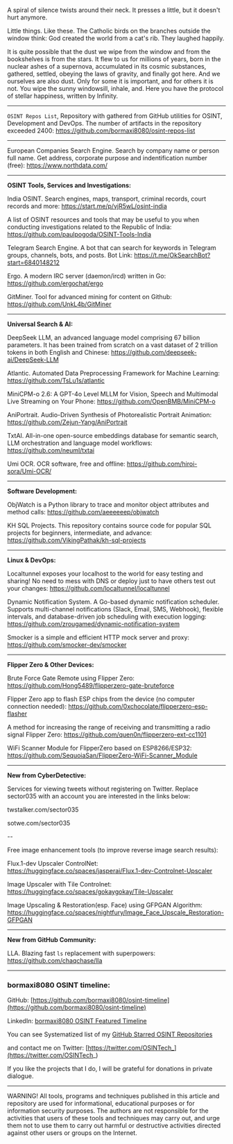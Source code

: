 
A spiral of silence twists around their neck.
It presses a little, but it doesn't hurt anymore.


Little things.
Like these.
The Catholic birds on the branches outside the window think:
God created the world from a cat's rib.
They laughed happily.


It is quite possible that the dust we wipe from the window and from the bookshelves is from the stars. It flew to us for millions of years, born in the nuclear ashes of a supernova, accumulated in its cosmic substances, gathered, settled, obeying the laws of gravity, and finally got here. And we ourselves are also dust. Only for some it is important, and for others it is not. You wipe the sunny windowsill, inhale, and. Here you have the protocol of stellar happiness, written by Infinity.

----

```OSINT Repos List```, Repository with gathered from GitHub utilities for OSINT, Development and DevOps. The number of artifacts in the repository exceeded 2400: https://github.com/bormaxi8080/osint-repos-list

----

European Companies Search Engine. Search by company name or person full name. Get address, corporate purpose and indentification number (free): https://www.northdata.com/

----

**OSINT Tools, Services and Investigations:**

India OSINT. Search engines, maps, transport, criminal records, court records and more: https://start.me/p/vjR5wL/osint-india

A list of OSINT resources and tools that may be useful to you when conducting investigations related to the Republic of India: https://github.com/paulpogoda/OSINT-Tools-India

Telegram Search Engine. A bot that can search for keywords in Telegram groups, channels, bots, and posts. Bot Link: https://t.me/OkSearchBot?start=6840148212

Ergo. A modern IRC server (daemon/ircd) written in Go: https://github.com/ergochat/ergo

GitMiner. Tool for advanced mining for content on Github: https://github.com/UnkL4b/GitMiner

----

**Universal Search & AI:**

DeepSeek LLM, an advanced language model comprising 67 billion parameters. It has been trained from scratch on a vast dataset of 2 trillion tokens in both English and Chinese: https://github.com/deepseek-ai/DeepSeek-LLM

Atlantic. Automated Data Preprocessing Framework for Machine Learning: https://github.com/TsLu1s/atlantic

MiniCPM-o 2.6: A GPT-4o Level MLLM for Vision, Speech and Multimodal Live Streaming on Your Phone: https://github.com/OpenBMB/MiniCPM-o

AniPortrait. Audio-Driven Synthesis of Photorealistic Portrait Animation: https://github.com/Zejun-Yang/AniPortrait

TxtAI. All-in-one open-source embeddings database for semantic search, LLM orchestration and language model workflows: https://github.com/neuml/txtai

Umi OCR. OCR software, free and offline: https://github.com/hiroi-sora/Umi-OCR/

---

**Software Development:**

ObjWatch is a Python library to trace and monitor object attributes and method calls: https://github.com/aeeeeeep/objwatch

KH SQL Projects. This repository contains source code for popular SQL projects for beginners, intermediate, and advance: https://github.com/VikingPathak/kh-sql-projects

----

**Linux & DevOps:**

Localtunnel exposes your localhost to the world for easy testing and sharing! No need to mess with DNS or deploy just to have others test out your changes: https://github.com/localtunnel/localtunnel

Dynamic Notification System. A Go-based dynamic notification scheduler. Supports multi-channel notifications (Slack, Email, SMS, Webhook), flexible intervals, and database-driven job scheduling with execution logging: https://github.com/zrougamed/dynamic-notification-system

Smocker is a simple and efficient HTTP mock server and proxy: https://github.com/smocker-dev/smocker

----

**Flipper Zero & Other Devices:**

Brute Force Gate Remote using Flipper Zero: https://github.com/Hong5489/flipperzero-gate-bruteforce

Flipper Zero app to flash ESP chips from the device (no computer connection needed): https://github.com/0xchocolate/flipperzero-esp-flasher

A method for increasing the range of receiving and transmitting a radio signal Flipper Zero: https://github.com/quen0n/flipperzero-ext-cc1101

WiFi Scanner Module for FlipperZero based on ESP8266/ESP32: https://github.com/SequoiaSan/FlipperZero-WiFi-Scanner_Module

----

**New from CyberDetective:**

Services for viewing tweets without registering on Twitter. Replace sector035 with an account you are interested in the links below:

twstalker.com/sector035

sotwe.com/sector035

--

Free image enhancement tools (to improve reverse image search results):

Flux.1-dev Upscaler ControlNet: https://huggingface.co/spaces/jasperai/Flux.1-dev-Controlnet-Upscaler

Image Upscaler with Tile Controlnet: https://huggingface.co/spaces/gokaygokay/Tile-Upscaler

Image Upscaling & Restoration(esp. Face) using GFPGAN Algorithm: https://huggingface.co/spaces/nightfury/Image_Face_Upscale_Restoration-GFPGAN

----

**New from GitHub Community:**

LLA. Blazing fast `ls` replacement with superpowers: https://github.com/chaqchase/lla

----
### bormaxi8080 OSINT timeline:

GitHub: [https://github.com/bormaxi8080/osint-timeline](https://github.com/bormaxi8080/osint-timeline)

LinkedIn: [bormaxi8080 OSINT Featured Timeline](https://www.linkedin.com/in/osintech/details/featured/)

You can see Systematized list of my [GitHub Starred OSINT Repositories](https://github.com/bormaxi8080/osint-repos-list)

and contact me on Twitter: [https://twitter.com/OSINTech_](https://twitter.com/OSINTech_)

If you like the projects that I do, I will be grateful for donations in private dialogue.

----

WARNING! All tools, programs and techniques published in this article and repository are used for informational, educational purposes or for information security purposes. The authors are not responsible for the activities that users of these tools and techniques may carry out, and urge them not to use them to carry out harmful or destructive activities directed against other users or groups on the Internet.

